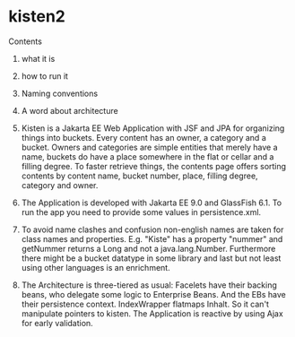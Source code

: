 # kisten2
Contents
1. what it is
2. how to run it
3. Naming conventions
4. A word about architecture


1. Kisten is a Jakarta EE Web Application with JSF and JPA for organizing things into buckets.
Every content has an owner, a category and a bucket. 
Owners and categories are simple entities that merely have a name, 
buckets do have a place somewhere in the flat or cellar and a filling degree.
To faster retrieve things, the contents page offers sorting contents by 
content name, bucket number, place, filling degree, category and owner.

2. The Application is developed with Jakarta EE 9.0 and GlassFish 6.1.
To run the app you need to provide some values in persistence.xml.

3. To avoid name clashes and confusion non-english names are taken for class names and properties.
E.g. "Kiste" has a property "nummer" and getNummer returns a Long and not a java.lang.Number.
Furthermore there might be a bucket datatype in some library and last but not least using other
languages is an enrichment.

4. The Architecture is three-tiered as usual:
Facelets have their backing beans, who delegate some logic to Enterprise Beans. And the EBs have
their persistence context.
IndexWrapper flatmaps Inhalt. So it can't manipulate pointers to kisten.
The Application is reactive by using Ajax for early validation.


